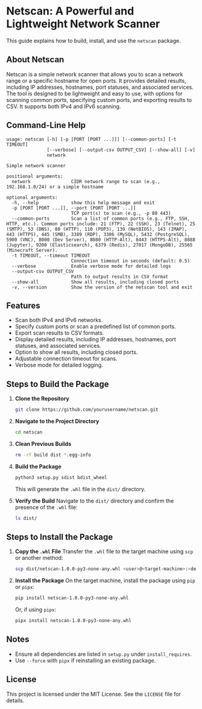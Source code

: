 # Netscan: A Powerful and Lightweight Network Scanner

This guide explains how to build, install, and use the `netscan` package.

## About Netscan

Netscan is a simple network scanner that allows you to scan a network range or a specific hostname for open ports. It provides detailed results, including IP addresses, hostnames, port statuses, and associated services. The tool is designed to be lightweight and easy to use, with options for scanning common ports, specifying custom ports, and exporting results to CSV. It supports both IPv4 and IPv6 scanning.

## Command-Line Help

```
usage: netscan [-h] [-p [PORT [PORT ...]]] [--common-ports] [-t TIMEOUT]
               [--verbose] [--output-csv OUTPUT_CSV] [--show-all] [-v]
               network

Simple network scanner

positional arguments:
  network               CIDR network range to scan (e.g., 192.168.1.0/24) or a simple hostname

optional arguments:
  -h, --help            show this help message and exit
  -p [PORT [PORT ...]], --port [PORT [PORT ...]]
                        TCP port(s) to scan (e.g., -p 80 443)
  --common-ports        Scan a list of common ports (e.g., FTP, SSH, HTTP, etc.). Common ports include: 21 (FTP), 22 (SSH), 23 (Telnet), 25 (SMTP), 53 (DNS), 80 (HTTP), 110 (POP3), 139 (NetBIOS), 143 (IMAP), 443 (HTTPS), 445 (SMB), 3389 (RDP), 3306 (MySQL), 5432 (PostgreSQL), 5900 (VNC), 8000 (Dev Server), 8080 (HTTP-Alt), 8443 (HTTPS-Alt), 8888 (Jupyter), 9200 (Elasticsearch), 6379 (Redis), 27017 (MongoDB), 25565 (Minecraft Server).
  -t TIMEOUT, --timeout TIMEOUT
                        Connection timeout in seconds (default: 0.5)
  --verbose             Enable verbose mode for detailed logs
  --output-csv OUTPUT_CSV
                        Path to output results in CSV format
  --show-all            Show all results, including closed ports
  -v, --version         Show the version of the netscan tool and exit
```

## Features

- Scan both IPv4 and IPv6 networks.
- Specify custom ports or scan a predefined list of common ports.
- Export scan results to CSV formats.
- Display detailed results, including IP addresses, hostnames, port statuses, and associated services.
- Option to show all results, including closed ports.
- Adjustable connection timeout for scans.
- Verbose mode for detailed logging.

## Steps to Build the Package

1. **Clone the Repository**
   ```bash
   git clone https://github.com/yourusername/netscan.git
   ```

2. **Navigate to the Project Directory**
   ```bash
   cd netscan
   ```

3. **Clean Previous Builds**
   ```bash
   rm -rf build dist *.egg-info
   ```

4. **Build the Package**
   ```bash
   python3 setup.py sdist bdist_wheel
   ```

   This will generate the `.whl` file in the `dist/` directory.

5. **Verify the Build**
   Navigate to the `dist/` directory and confirm the presence of the `.whl` file:
   ```bash
   ls dist/
   ```

## Steps to Install the Package

1. **Copy the `.whl` File**
   Transfer the `.whl` file to the target machine using `scp` or another method:
   ```bash
   scp dist/netscan-1.0.0-py3-none-any.whl <user>@<target-machine>:<destination-path>
   ```

2. **Install the Package**
   On the target machine, install the package using `pip` or `pipx`:
   ```bash
   pip install netscan-1.0.0-py3-none-any.whl
   ```

   Or, if using `pipx`:
   ```bash
   pipx install netscan-1.0.0-py3-none-any.whl
   ```

## Notes
- Ensure all dependencies are listed in `setup.py` under `install_requires`.
- Use `--force` with `pipx` if reinstalling an existing package.

## License
This project is licensed under the MIT License. See the `LICENSE` file for details.